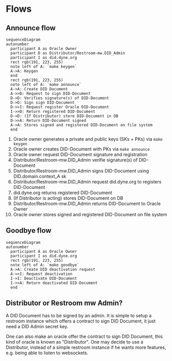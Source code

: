 # Flows

## Announce flow

```mermaid
sequenceDiagram
autonumber
  participant A as Oracle Owner
  participant D as Distributor/Restroom-mw.DID_Admin
  participant I as did.dyne.org
  rect rgb(191, 223, 255)
  note left of A: `make keygen`
  A->A: Keygen 
  end
  rect rgb(191, 223, 255)
  note left of A: `make announce`
  A->A: Create DID Document 
  A->>D: Request to sign DID-Document
  D->D: Verifies signature(s) of DID-Document
  D->D: Sign sign DID-Document
  D->>I: Request register Oracle DID-Document
  I->>D: Return registered DID-Document
  D->D: (If Distributor) store DID-Document in DB
  D->>A: Return DID-Document signed
  A->A: Stores signed and registered DID-Document on file system
  end
```

1. Oracle owner generates a private and public keys (SKs + PKs) via `make keygen`
1. Oracle owner creates DID-Document with PKs via `make announce`
1. Oracle owner request DID-Document signature and registration
1. Distributor/Restroom-mw.DID_Admin verifie signature(s) of DID-Document 
1. Distributor/Restroom-mw.DID_Admin signs DID-Document using DID.domain.context_A sk
1. Distributor/Restroom-mw.DID_Admin request did.dyne.org to registers DID-Document
1. did.dyne.org returns registered DID-Document
1. (If Distributor is acting) stores DID-Document on DB
1. Distributor/Restroom-mw.DID_Admin returns DID-Document to Oracle Owner
1. Oracle owner stores signed and registered DID-Document on file system

## Goodbye flow

```mermaid
sequenceDiagram
autonumber
  participant A as Oracle Owner
  participant I as did.dyne.org
  rect rgb(191, 223, 255)
  note left of A: `make goodbye`
  A->A: Create DID deactivation request
  A->>I: Request deactivation
  I->I: Deactivate DID-Document
  I->>A: Return deactivated DID-Document
  end
```
## Distributor or Restroom mw Admin?
A DID Document has to be signed by an admin.
It is simple to setup a restroom instance which offers a contract to sign DID Document, it just need a DID Admin secret key.

One can also make an oracle offer the contract to sign DID Document, this kind of oracle is known as "Distributor".
One may decide to use a Distributor, instead of a simple restroom instance if he wants more features, e.g. being able to listen to websockets.
